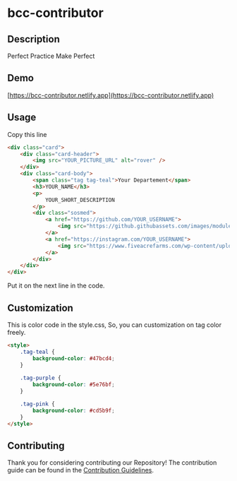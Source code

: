 # bcc-contributor

## Description
Perfect Practice Make Perfect

## Demo
[https://bcc-contributor.netlify.app](https://bcc-contributor.netlify.app)

## Usage
Copy this line

```html
<div class="card">
    <div class="card-header">
        <img src="YOUR_PICTURE_URL" alt="rover" />
    </div>
    <div class="card-body">
        <span class="tag tag-teal">Your Departement</span>
        <h3>YOUR_NAME</h3>
        <p>
            YOUR_SHORT_DESCRIPTION
        </p>
        <div class="sosmed">
            <a href="https://github.com/YOUR_USERNAME">
                <img src="https://github.githubassets.com/images/modules/logos_page/GitHub-Mark.png" alt="github logo">
            </a>
            <a href="https://instagram.com/YOUR_USERNAME">
                <img src="https://www.fiveacrefarms.com/wp-content/uploads/2019/04/instagram.png" alt="instagram logo">
            </a>
        </div>
    </div>
</div>
```
Put it on the next line in the code.

## Customization
This is color code in the style.css, So, you can customization on tag color freely.
```html
<style>
    .tag-teal {
        background-color: #47bcd4;
    }
    
    .tag-purple {
        background-color: #5e76bf;
    }

    .tag-pink {
        background-color: #cd5b9f;
    }
</style>
```

## Contributing
Thank you for considering contributing our Repository! The contribution guide can be found in the [Contribution Guidelines](https://github.com/edwinsamodra/bcc-contributor/blob/main/CONTRIBUTING.md).
